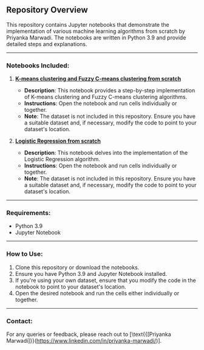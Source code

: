 
## Repository Overview

This repository contains Jupyter notebooks that demonstrate the implementation of various machine learning algorithms from scratch by Priyanka Marwadi. The notebooks are written in Python 3.9 and provide detailed steps and explanations.

---

### Notebooks Included:

1. **[K-means clustering and Fuzzy C-means clustering from scratch](KmeansAndfuzzyCmeans.ipynb)**
   - **Description**: This notebook provides a step-by-step implementation of K-means clustering and Fuzzy C-means clustering algorithms.
   - **Instructions**: Open the notebook and run cells individually or together.
   - **Note**: The dataset is not included in this repository. Ensure you have a suitable dataset and, if necessary, modify the code to point to your dataset's location.

2. **[Logistic Regression from scratch](logistic_regression.ipynb)**
   - **Description**: This notebook delves into the implementation of the Logistic Regression algorithm.
   - **Instructions**: Open the notebook and run cells individually or together.
   - **Note**: The dataset is not included in this repository. Ensure you have a suitable dataset and, if necessary, modify the code to point to your dataset's location.

---

### Requirements:

- Python 3.9
- Jupyter Notebook

---

### How to Use:

1. Clone this repository or download the notebooks.
2. Ensure you have Python 3.9 and Jupyter Notebook installed.
3. If you're using your own dataset, ensure that you modify the code in the notebook to point to your dataset's location.
4. Open the desired notebook and run the cells either individually or together.

---

### Contact:

For any queries or feedback, please reach out to \[\text{{[Priyanka Marwadi]}}(https://www.linkedin.com/in/priyanka-marwadi/)\].
